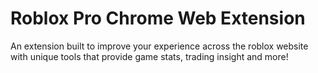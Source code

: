 # Roblox Pro Chrome Web Extension
An extension built to improve your experience across the roblox website with unique tools that provide game stats, trading insight and more!